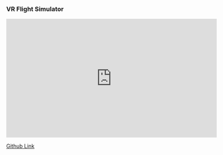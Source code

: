 ### VR Flight Simulator


<iframe width="560" height="315" src="https://www.youtube.com/embed/oDDGeAB69bk" frameborder="0" allow="autoplay; encrypted-media" allowfullscreen></iframe>


[Github Link](git@github.com:leomuteki/VR_Flight_Simulator.git)
